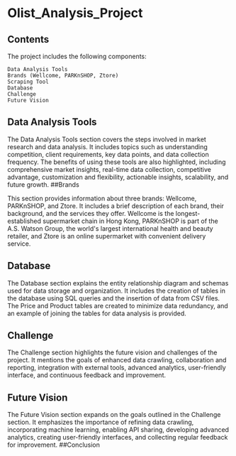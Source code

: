 # Olist_Analysis_Project

## Contents

The project includes the following components:

    Data Analysis Tools
    Brands (Wellcome, PARKnSHOP, Ztore)
    Scraping Tool
    Database
    Challenge
    Future Vision

## Data Analysis Tools

The Data Analysis Tools section covers the steps involved in market research and data analysis. It includes topics such as understanding competition, client requirements, key data points, and data collection frequency. The benefits of using these tools are also highlighted, including comprehensive market insights, real-time data collection, competitive advantage, customization and flexibility, actionable insights, scalability, and future growth.
##Brands

This section provides information about three brands: Wellcome, PARKnSHOP, and Ztore. It includes a brief description of each brand, their background, and the services they offer. Wellcome is the longest-established supermarket chain in Hong Kong, PARKnSHOP is part of the A.S. Watson Group, the world's largest international health and beauty retailer, and Ztore is an online supermarket with convenient delivery service.

## Database

The Database section explains the entity relationship diagram and schemas used for data storage and organization. It includes the creation of tables in the database using SQL queries and the insertion of data from CSV files. The Price and Product tables are created to minimize data redundancy, and an example of joining the tables for data analysis is provided.
## Challenge

The Challenge section highlights the future vision and challenges of the project. It mentions the goals of enhanced data crawling, collaboration and reporting, integration with external tools, advanced analytics, user-friendly interface, and continuous feedback and improvement.
## Future Vision

The Future Vision section expands on the goals outlined in the Challenge section. It emphasizes the importance of refining data crawling, incorporating machine learning, enabling API sharing, developing advanced analytics, creating user-friendly interfaces, and collecting regular feedback for improvement.
##Conclusion
